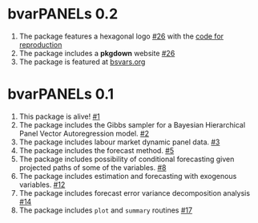 # bvarPANELs 0.2

1. The package features a hexagonal logo [#26](https://github.com/bsvars/bvarPANELs/issues/26) with the [code for reproduction](https://github.com/bsvars/hex)
2. The package includes a **pkgdown** website [#26](https://github.com/bsvars/bvarPANELs/issues/26)
3. The package is featured at [bsvars.org](https://bsvars.org/)

# bvarPANELs 0.1

1. This package is alive! [#1](https://github.com/bsvars/bvarPANELs/issues/1)
2. The package includes the Gibbs sampler for a Bayesian Hierarchical Panel Vector Autoregression model. [#2](https://github.com/bsvars/bvarPANELs/issues/2)
3. The package includes labour market dynamic panel data. [#3](https://github.com/bsvars/bvarPANELs/issues/3)
4. The package includes the forecast method. [#5](https://github.com/bsvars/bvarPANELs/issues/5)
5. The package includes possibility of conditional forecasting given projected paths of some of the variables.
[#8](https://github.com/bsvars/bvarPANELs/issues/8)
6. The package includes estimation and forecasting with exogenous variables. [#12](https://github.com/bsvars/bvarPANELs/issues/12)
7. The package includes forecast error variance decomposition analysis [#14](https://github.com/bsvars/bvarPANELs/issues/14)
8. The package includes `plot` and `summary` routines [#17](https://github.com/bsvars/bvarPANELs/issues/17)

